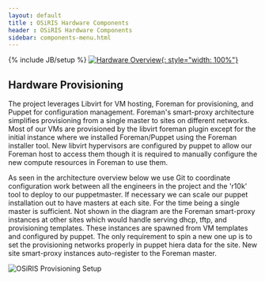 ```yaml
---
layout: default
title : OSiRIS Hardware Components
header : OSiRIS Hardware Components
sidebar: components-menu.html
---
```

{% include JB/setup %}
[![Hardware Overview]({{IMAGE_PATH}}/MI-OSiRIS-CephStorage.png){: style="width: 100%"}]({{IMAGE_PATH}}/MI-OSiRIS-CephStorage.png)
<br />

## Hardware Provisioning

The project leverages Libvirt for VM hosting, Foreman for provisioning, and Puppet for configuration management.  Foreman's smart-proxy architecture simplifies provisioning from a single master to sites on different networks.  Most of our VMs are provisioned by the libvirt foreman plugin except for the initial instance where we installed Foreman/Puppet using the Foreman installer tool.  New libvirt hypervisors are configured by puppet to allow our Foreman host to access them though it is required to manually configure the new compute resources in Foreman to use them.

As seen in the architecture overview below we use Git to coordinate configuration work between all the engineers in the project and the 'r10k' tool to deploy to our puppetmaster.  If necessary we can scale our puppet installation out to have masters at each site.  For the time being a single master is sufficient.  Not shown in the diagram are the Foreman smart-proxy instances at other sites which would handle serving dhcp, tftp, and provisioning templates.  These instances are spawned from VM templates and configured by puppet.  The only requirement to spin a new one up is to set the provisioning networks properly in puppet hiera data for the site.  New site smart-proxy instances auto-register to the Foreman master.  

<img src="{{IMAGE_PATH}}/ProvisionBlock.png" alt="OSiRIS Provisioning Setup">
 